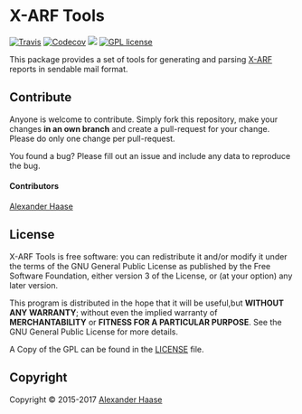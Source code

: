 # X-ARF Tools

[![Travis](https://img.shields.io/travis/pherad/xarf-tools/master.svg?style=flat-square)](https://travis-ci.org/pherad/xarf-tools) [![Codecov](https://img.shields.io/codecov/c/github/pherad/xarf-tools.svg?style=flat-square)](https://codecov.io/github/pherad/xarf-tools?branch=master) [![](https://img.shields.io/github/issues-raw/pherad/xarf-tools.svg?style=flat-square)](https://github.com/pherad/pherad/issues) [![GPL license](http://img.shields.io/badge/license-GPL-blue.svg?style=flat-square)](http://www.gnu.org/licenses/)

This package provides a set of tools for generating and parsing [X-ARF](http://www.x-arf.org/) reports in sendable mail format.


## Contribute

Anyone is welcome to contribute. Simply fork this repository, make your changes **in an own branch** and create a pull-request for your change. Please do only one change per pull-request.

You found a bug? Please fill out an issue and include any data to reproduce the bug.

#### Contributors

[Alexander Haase](https://github.com/alehaa)


## License

X-ARF Tools is free software: you can redistribute it and/or modify it under the terms of the GNU General Public License as published by the Free Software Foundation, either version 3 of the License, or (at your option) any later version.

This program is distributed in the hope that it will be useful,but **WITHOUT ANY WARRANTY**; without even the implied warranty of **MERCHANTABILITY** or **FITNESS FOR A PARTICULAR PURPOSE**. See the GNU General Public License for more details.

A Copy of the GPL can be found in the [LICENSE](LICENSE) file.


## Copyright

Copyright &copy; 2015-2017 [Alexander Haase](mailto:ahaase@mksec.de)
